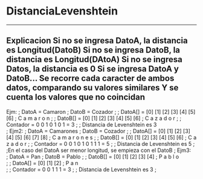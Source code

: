 # DistanciaLevenshtein
-------------------------------------------------------------------------------
Explicacion
Si no se ingresa DatoA, la distancia es Longitud(DatoB)
Si no se ingresa DatoB, la distancia es Longitud(DAtoA) 
Si no se ingresa Datos, la distancia es 0
Si se ingresa DatoA y DatoB...
Se recorre cada caracter de ambos datos, comparando su valores similares
Y se cuenta los valores que no coincidan
-------------------------------------------------------------------------------
Ejm:
;       DatoA = Camaron
;       DatoB = Cozador
;
;       DatoA[] = [0] [1] [2] [3] [4] [5] [6]
;                  C   a   m   a   r   o   n
;
;       DatoB[] = [0] [1] [2] [3] [4] [5] [6]
;                  C   a   z   a   d   o   r
;
;      Contador =  0   0   1   0   1   0   1   =  3 
;
;      Distancia de Levenshtein es 3  
;
Ejm2:
;       DatoA = Camarones
;       DatoB = Cozador
;
;       DatoA[] = [0] [1] [2] [3] [4] [5] [6] [7] [8]
;                  C   a   m   a   r   o   n   e   s
;
;       DatoB[] = [0] [1] [2] [3] [4] [5] [6]
;                  C   a   z   a   d   o   r
;
;      Contador =  0   0   1   0   1   0   1   1   1  =  5 
;
;      Distancia de Levenshtein es 5 
;
;En el caso del DatoA ser menor longitud, se empieza con el DatoB
;
Ejm3:  
;       DatoA = Pan
;       DatoB = Pablo
;
;       DatoB[] = [0] [1] [2] [3] [4] 
;                  P   a   b   l   o  
;
;       DatoA[] = [0] [1] [2] 
;                  P   a   n    
;
;      Contador =  0   0   1   1   1    =  3 
;
;      Distancia de Levenshtein es 3
;
